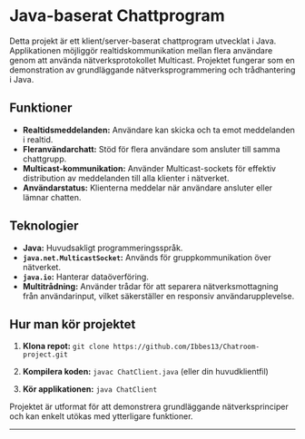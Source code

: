 # Java-baserat Chattprogram

Detta projekt är ett klient/server-baserat chattprogram utvecklat i Java. Applikationen möjliggör realtidskommunikation mellan flera användare genom att använda nätverksprotokollet Multicast. Projektet fungerar som en demonstration av grundläggande nätverksprogrammering och trådhantering i Java.

## Funktioner

* **Realtidsmeddelanden:** Användare kan skicka och ta emot meddelanden i realtid.
* **Fleranvändarchatt:** Stöd för flera användare som ansluter till samma chattgrupp.
* **Multicast-kommunikation:** Använder Multicast-sockets för effektiv distribution av meddelanden till alla klienter i nätverket.
* **Användarstatus:** Klienterna meddelar när användare ansluter eller lämnar chatten.

## Teknologier

* **Java:** Huvudsakligt programmeringsspråk.
* **`java.net.MulticastSocket`:** Används för gruppkommunikation över nätverket.
* **`java.io`:** Hanterar dataöverföring.
* **Multitrådning:** Använder trådar för att separera nätverksmottagning från användarinput, vilket säkerställer en responsiv användarupplevelse.

## Hur man kör projektet

1. **Klona repot:**
   `git clone https://github.com/Ibbes13/Chatroom-project.git`

2. **Kompilera koden:**
   `javac ChatClient.java` (eller din huvudklientfil)

3. **Kör applikationen:**
   `java ChatClient`

Projektet är utformat för att demonstrera grundläggande nätverksprinciper och kan enkelt utökas med ytterligare funktioner.

---
